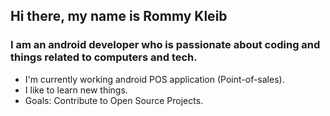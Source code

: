 ## Hi there, my name is Rommy Kleib

### I am an android developer who is passionate about coding and things related to computers and tech.
- I'm currently working android POS application (Point-of-sales).
- I like to learn new things.
- Goals: Contribute to Open Source Projects.
